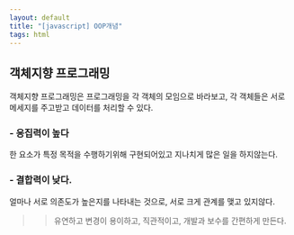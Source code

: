 ```yaml
---
layout: default
title: "[javascript] OOP개념"
tags: html
---
```


## 객체지향 프로그래밍

객체지향 프로그래밍은 프로그래밍을 각 객체의 모임으로 바라보고, 각 객체들은 서로 메세지를 주고받고 데이터를 처리할 수 있다.

### - 응집력이 높다 <BR/>

한 요소가 특정 목적을 수행하기위해 구현되어있고 지나치게 많은 일을 하지않는다.

### - 결합력이 낮다.<BR/>

얼마나 서로 의존도가 높은지를 나타내는 것으로, 서로 크게 관계를 맺고 있지않다.

> > 유연하고 변경이 용이하고, 직관적이고, 개발과 보수를 간편하게 만든다.
